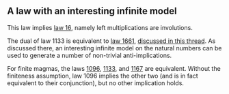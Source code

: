 ## A law with an interesting infinite model

This law implies [law 16](https://teorth.github.io/equational_theories/implications/?16), namely left multiplications are involutions.

The dual of law 1133 is equivalent to [law 1661](https://teorth.github.io/equational_theories/implications/?1661), [discussed in this thread](https://leanprover.zulipchat.com/#narrow/stream/458659-Equational/topic/1661.20-.3E.201657.20-.20another.20one.20bites.20the.20dust/near/476037184).  As discussed there, an interesting infinite model on the natural numbers can be used to generate a number of non-trivial anti-implications.

For finite magmas, the laws [1096](https://teorth.github.io/equational_theories/implications/?1096), [1133](https://teorth.github.io/equational_theories/implications/?1133), and [1167](https://teorth.github.io/equational_theories/implications/?1167) are equivalent.  Without the finiteness assumption, law 1096 implies the other two (and is in fact equivalent to their conjunction), but no other implication holds.
